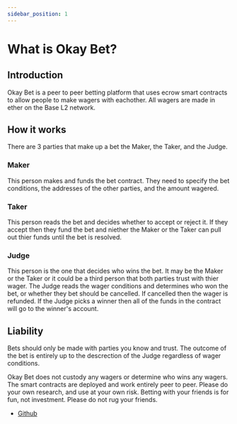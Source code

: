 ```yaml
---
sidebar_position: 1
---
```


# What is Okay Bet?


## Introduction

Okay Bet is a peer to peer betting platform that uses ecrow smart contracts to allow people to make wagers with eachother. All wagers are made in ether on the Base L2 network. 

## How it works 

There are 3 parties that make up a bet the Maker, the Taker, and the Judge. 

### Maker

This person makes and funds the bet contract. They need to specify the bet conditions, the addresses of the other parties, and the amount wagered. 

### Taker

This person reads the bet and decides whether to accept or reject it. If they accept then they fund the bet and niether the Maker or the Taker can pull out thier funds until the bet is resolved.

### Judge

This person is the one that decides who wins the bet. It may be the Maker or the Taker or it could be a third person that both parties trust with thier wager. The Judge reads the wager conditions and determines who won the bet, or whether they bet should be cancelled. If cancelled then the wager is refunded. If the Judge picks a winner then all of the funds in the contract will go to the winner's account. 

## Liability

Bets should only be made with parties you know and trust. The outcome of the bet is entirely up to the descrection of the Judge regardless of wager conditions. 

Okay Bet does not custody any wagers or determine who wins any wagers. The smart contracts are deployed and work entirely peer to peer. Please do your own research, and use at your own risk. Betting with your friends is for fun, not investment. Please do not rug your friends. 

- [Github](https://github.com/Okay-Bet/okay-bet-contracts) 